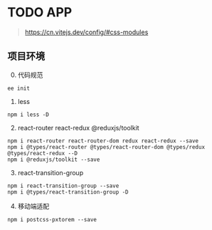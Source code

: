 # TODO APP

> https://cn.vitejs.dev/config/#css-modules

## 项目环境

0. 代码规范

```shell
ee init
```

1. less

```shell
npm i less -D
```

2. react-router react-redux @reduxjs/toolkit

```shell
npm i react-router react-router-dom redux react-redux --save
npm i @types/react-router @types/react-router-dom @types/redux @types/react-redux --D
npm i @reduxjs/toolkit --save
```

3. react-transition-group

```shell
npm i react-transition-group --save
npm i @types/react-transition-group -D
```

4. 移动端适配

```shell
npm i postcss-pxtorem --save
```
